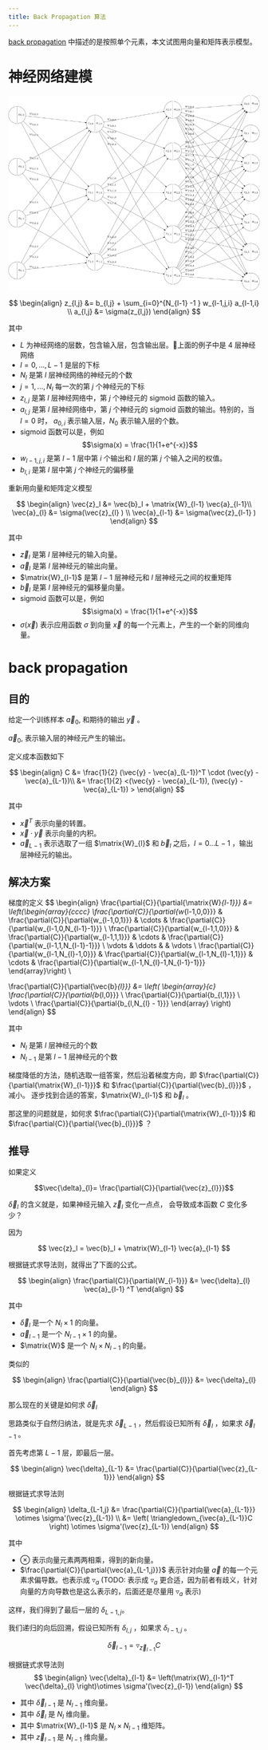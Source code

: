```yaml
---
title: Back Propagation 算法
---
```


[back propagation](2017-03-05-backpropagation.html) 中描述的是按照单个元素，本文试图用向量和矩阵表示模型。

# 神经网络建模

![](./nueral-structure.png)

$$
\begin{align}
z_{l,j} &= b_{l,j} + \sum_{i=0}^{N_{l-1} -1 } w_{l-1,j,i} a_{l-1,i} \\
a_{l,j} &= \sigma(z_{l,j})
\end{align}
$$

其中

 - $L$ 为神经网络的层数，包含输入层，包含输出层。上面的例子中是 4 层神经网络
 - $l = 0,...,L-1$ 是层的下标
 - $N_{l}$ 是第 $l$ 层神经网络的神经元的个数
 - $j = 1, ..., N_{l}$ 每一次的第 $j$ 个神经元的下标
 - $z_{l,j}$ 是第 $l$ 层神经网络中，第 $j$ 个神经元的 sigmoid 函数的输入。
 - $a_{l,j}$ 是第 $l$ 层神经网络中，第 $j$ 个神经元的 sigmoid 函数的输出。特别的，当 $l=0$ 时， $a_{0,i}$ 表示输入层，$N_0$ 表示输入层的个数。
 - sigmoid 函数可以是，例如
    $$\sigma(x) = \frac{1}{1+e^{-x}}$$
 - $w_{l-1,j,i}$ 是第 $l-1$ 层中第 $i$ 个输出和 $l$ 层的第 $j$ 个输入之间的权值。
 - $b_{l,i}$ 是第 $l$ 层中第 $j$ 个神经元的偏移量

重新用向量和矩阵定义模型

$$
\begin{align}
\vec{z}_l &= \vec{b}_l + \matrix{W}_{l-1} \vec{a}_{l-1}\\
\vec{a}_{l} &= \sigma(\vec{z}_{l} ) \\
\vec{a}_{l-1} &= \sigma(\vec{z}_{l-1} )
\end{align}
$$

其中

 - $\vec{z}_l$ 是第 $l$ 层神经元的输入向量。
 - $\vec{a}_l$ 是第 $l$ 层神经元的输出向量。
 - $\matrix{W}_{l-1}$ 是第 $l-1$ 层神经元和 $l$ 层神经元之间的权重矩阵
 - $\vec{b}_l$ 是第 $l$ 层神经元的偏移量向量。
 - sigmoid 函数可以是，例如
    $$\sigma(x) = \frac{1}{1+e^{-x}}$$
 - $\sigma({\vec{x}})$ 表示应用函数 $\sigma$ 到向量 $\vec{x}$ 的每一个元素上，产生的一个新的同维向量。


# back propagation

## 目的

给定一个训练样本 $\vec{a}_{0}$, 和期待的输出 $\vec{y}$ 。

$\vec{a}_{0}$, 表示输入层的神经元产生的输出。

定义成本函数如下

$$
\begin{align}
C &= \frac{1}{2} (\vec{y} - \vec{a}_{L-1})^T \cdot (\vec{y} - \vec{a}_{L-1})\\
  &= \frac{1}{2} <(\vec{y} - \vec{a}_{L-1}), (\vec{y} - \vec{a}_{L-1}) >
\end{align}
$$

其中

 - $\vec{x}^T$ 表示向量的转置。
 - $\vec{x} \cdot \vec{y}$ 表示向量的内积。
 - $\vec{a}_{L-1}$ 表示选取了一组 $\matrix{W}_{l}$ 和 $\vec{b}_l$ 之后，$l=0...L-1$ ，输出层神经元的输出。




## 解决方案

梯度的定义
$$
\begin{align}
\frac{\partial{C}}{\partial{\matrix{W}_{l-1}}} &=
\left(\begin{array}{cccc}
  \frac{\partial{C}}{\partial{w_{l-1,0,0}}} &
  \frac{\partial{C}}{\partial{w_{l-1,0,1}}} &
  \cdots &
  \frac{\partial{C}}{\partial{w_{l-1,0,N_{l-1}-1}}} \\
  \frac{\partial{C}}{\partial{w_{l-1,1,0}}} &
  \frac{\partial{C}}{\partial{w_{l-1,1,1}}} &
  \cdots &
  \frac{\partial{C}}{\partial{w_{l-1,1,N_{l-1}-1}}} \\
  \vdots &
  \ddots &
   &
  \vdots \\
  \frac{\partial{C}}{\partial{w_{l-1,N_{l}-1,0}}} &
  \frac{\partial{C}}{\partial{w_{l-1,N_{l}-1,1}}} &
  \cdots &
  \frac{\partial{C}}{\partial{w_{l-1,N_{l}-1,N_{l-1}-1}}}
\end{array}\right) \\

\frac{\partial{C}}{\partial{\vec{b}_{l}}} &=
 \left(
   \begin{array}{c}
   \frac{\partial{C}}{\partial{b_{l,0}}} \\
   \frac{\partial{C}}{\partial{b_{l,1}}} \\
     \vdots \\
     \frac{\partial{C}}{\partial{b_{l,N_{l} - 1}}}
   \end{array}
 \right)
\end{align}
$$

其中

  - $N_{l}$ 是第 $l$ 层神经元的个数
  - $N_{l-1}$ 是第 $l-1$ 层神经元的个数

梯度降低的方法，随机选取一组答案，然后沿着梯度方向，即
$\frac{\partial{C}}{\partial{\matrix{W}_{l-1}}}$ 和 $\frac{\partial{C}}{\partial{\vec{b}_{l}}}$ ，减小。
逐步找到合适的答案，$\matrix{W}_{l-1}$ 和 $\vec{b}_{l}$ 。

那这里的问题就是，如何求 $\frac{\partial{C}}{\partial{\matrix{W}_{l-1}}}$ 和 $\frac{\partial{C}}{\partial{\vec{b}_{l}}}$ ？


## 推导


如果定义

$$\vec{\delta}_{l}= \frac{\partial{C}}{\partial{\vec{z}_{l}}}$$

$\vec{\delta}_{l}$ 的含义就是，如果神经元输入 $\vec{z}_{l}$ 变化一点点，
会导致成本函数 $C$ 变化多少？

因为

$$ \vec{z}_l = \vec{b}_l + \matrix{W}_{l-1} \vec{a}_{l-1} $$


根据链式求导法则，就得出了下面的公式。

$$
\begin{align}
\frac{\partial{C}}{\partial{W_{l-1}}}
   &= \vec{\delta}_{l}  \vec{a}_{l-1} ^T
\end{align}
$$

其中

 - $\vec{\delta}_{l}$ 是一个 $N_{l} \times 1$ 的向量。
 - $\vec{a}_{l-1}$ 是一个 $N_{l-1} \times 1$ 的向量。
 - $\matrix{W}$ 是一个 $N_{l} \times N_{l-1}$ 的向量。

类似的

$$
\begin{align}
\frac{\partial{C}}{\partial{\vec{b}_{l}}}
&= \vec{\delta}_{l}
\end{align}
$$


那么现在的关键是如何求 $\vec{\delta}_{l}$

思路类似于自然归纳法，就是先求 $\vec{\delta}_{L-1}$ ，然后假设已知所有 $\vec{\delta}_{l}$ ，如果求 $\vec{\delta}_{l-1}$ 。

首先考虑第 $L - 1$ 层，即最后一层。

$$
\begin{align}
\vec{\delta}_{L-1}
 &= \frac{\partial{C}}{\partial{\vec{z}_{L-1}}}
\end{align}
$$


根据链式求导法则

$$
\begin{align}
\delta_{L-1,j} &= \frac{\partial{C}}{\partial{\vec{a}_{L-1}}} \otimes
\sigma'(\vec{z}_{L-1}) \\
&= \left( \triangledown_{\vec{a}_{L-1}}C \right) \otimes \sigma'(\vec{z}_{L-1})
\end{align}
$$

其中

 - $\otimes$ 表示向量元素两两相乘，得到的新向量。
 - $\frac{\partial{C}}{\partial{\vec{a}_{L-1,j}}}$ 表示针对向量 $\vec{a}$ 的每一个元素求偏导数。也表示成 $\triangledown_a$ (TODO: 表示成 $\triangledown_a$ 更合适，因为前者有歧义，针对向量的方向导数也是这么表示的，后面还是尽量用 $\triangledown_a$ 表示)

这样，我们得到了最后一层的 $\delta_{L-1,j}$。


我们递归的向后回溯，假设已知所有 $\delta_{l,j}$ ，如果求 $\delta_{l-1,j}$ 。


$$\vec{\delta}_{l-1}= \triangledown_{\vec{z}_{l-1}}C$$

根据链式求导法则
$$
\begin{align}
\vec{\delta}_{l-1} &=
\left(\matrix{W}_{l-1}^T \vec{\delta}_{l} \right)\otimes \sigma'(\vec{z}_{l-1})
\end{align}
$$

 - 其中 $\vec{\delta}_{l-1}$ 是 $N_{l-1}$ 维向量。
 - 其中 $\vec{\delta}_{l}$ 是 $N_{l}$ 维向量。
 - 其中 $\matrix{W}_{l-1}$ 是 $N_{l} \times N_{l-1}$ 维矩阵。
 - 其中 $\vec{z}_{l-1}$ 是 $N_{l-1}$ 维向量。
